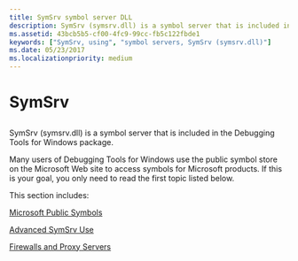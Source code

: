 ```yaml
---
title: SymSrv symbol server DLL
description: SymSrv (symsrv.dll) is a symbol server that is included in the Debugging Tools for Windows package.
ms.assetid: 43bcb5b5-cf00-4fc9-99cc-fb5c122fbde1
keywords: ["SymSrv, using", "symbol servers, SymSrv (symsrv.dll)"]
ms.date: 05/23/2017
ms.localizationpriority: medium
---
```


# SymSrv


## <span id="ddk_using_symsrv_dbg"></span><span id="DDK_USING_SYMSRV_DBG"></span>


SymSrv (symsrv.dll) is a symbol server that is included in the Debugging Tools for Windows package.

Many users of Debugging Tools for Windows use the public symbol store on the Microsoft Web site to access symbols for Microsoft products. If this is your goal, you only need to read the first topic listed below.

This section includes:

[Microsoft Public Symbols](microsoft-public-symbols.md)

[Advanced SymSrv Use](advanced-symsrv-use.md)

[Firewalls and Proxy Servers](firewalls-and-proxy-servers.md)

 

 





